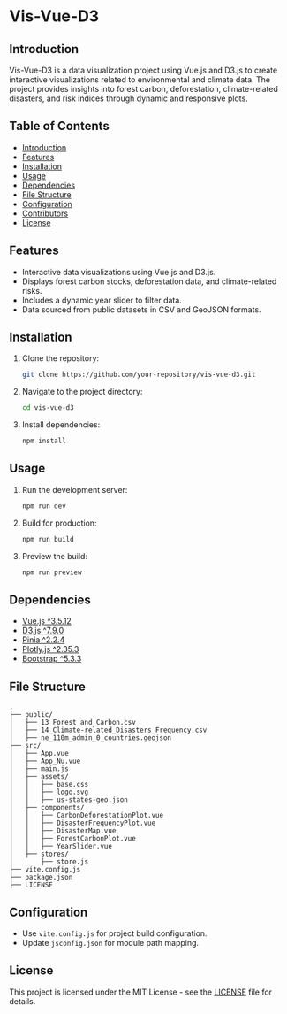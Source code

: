 
# Vis-Vue-D3

## Introduction
Vis-Vue-D3 is a data visualization project using Vue.js and D3.js to create interactive visualizations related to environmental and climate data. The project provides insights into forest carbon, deforestation, climate-related disasters, and risk indices through dynamic and responsive plots.

## Table of Contents
- [Introduction](#introduction)
- [Features](#features)
- [Installation](#installation)
- [Usage](#usage)
- [Dependencies](#dependencies)
- [File Structure](#file-structure)
- [Configuration](#configuration)
- [Contributors](#contributors)
- [License](#license)

## Features
- Interactive data visualizations using Vue.js and D3.js.
- Displays forest carbon stocks, deforestation data, and climate-related risks.
- Includes a dynamic year slider to filter data.
- Data sourced from public datasets in CSV and GeoJSON formats.

## Installation

1. Clone the repository:
   ```bash
   git clone https://github.com/your-repository/vis-vue-d3.git
   ```
2. Navigate to the project directory:
   ```bash
   cd vis-vue-d3
   ```
3. Install dependencies:
   ```bash
   npm install
   ```

## Usage
1. Run the development server:
   ```bash
   npm run dev
   ```
2. Build for production:
   ```bash
   npm run build
   ```
3. Preview the build:
   ```bash
   npm run preview
   ```

## Dependencies
- [Vue.js ^3.5.12](https://vuejs.org/)
- [D3.js ^7.9.0](https://d3js.org/)
- [Pinia ^2.2.4](https://pinia.vuejs.org/)
- [Plotly.js ^2.35.3](https://plotly.com/javascript/)
- [Bootstrap ^5.3.3](https://getbootstrap.com/)

## File Structure
```
.
├── public/
│   ├── 13_Forest_and_Carbon.csv
│   ├── 14_Climate-related_Disasters_Frequency.csv
│   ├── ne_110m_admin_0_countries.geojson
├── src/
│   ├── App.vue
│   ├── App_Nu.vue
│   ├── main.js
│   ├── assets/
│   │   ├── base.css
│   │   ├── logo.svg
│   │   ├── us-states-geo.json
│   ├── components/
│   │   ├── CarbonDeforestationPlot.vue
│   │   ├── DisasterFrequencyPlot.vue
│   │   ├── DisasterMap.vue
│   │   ├── ForestCarbonPlot.vue
│   │   ├── YearSlider.vue
│   ├── stores/
│       ├── store.js
├── vite.config.js
├── package.json
├── LICENSE
```

## Configuration
- Use `vite.config.js` for project build configuration.
- Update `jsconfig.json` for module path mapping.


## License
This project is licensed under the MIT License - see the [LICENSE](LICENSE) file for details.
